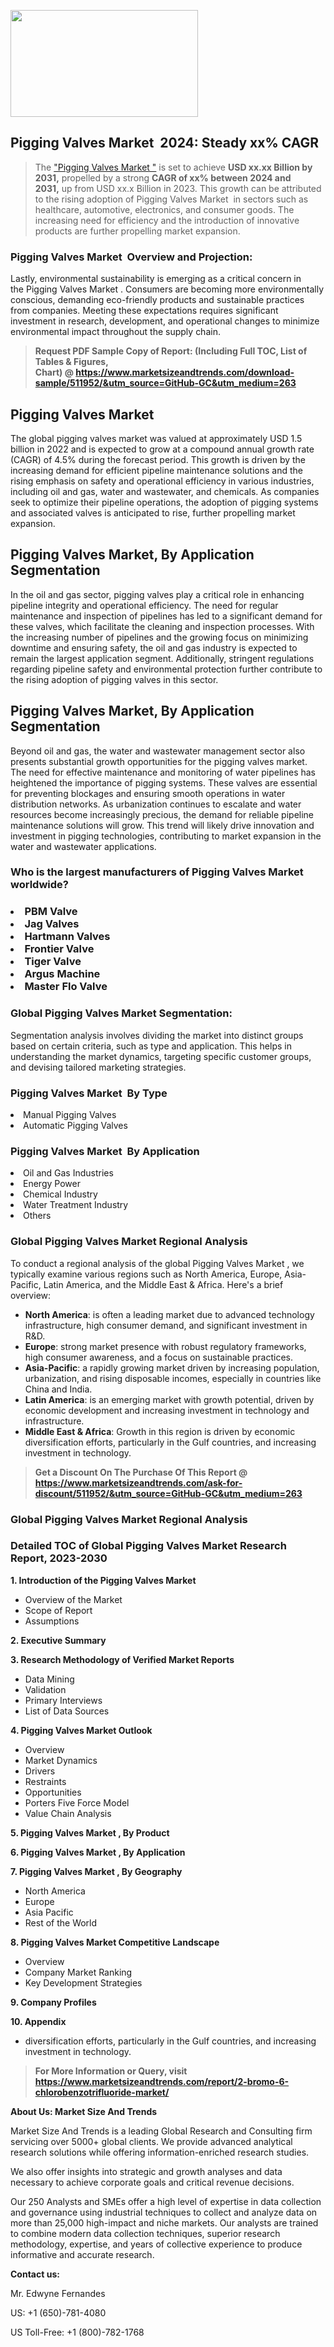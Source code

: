 <p><img class="alignnone size-medium wp-image-20088" src="https://ffe5etoiles.com/wp-content/uploads/2024/12/MST1-300x171.png" alt="" width="300" height="171" /></p><h2 id="ember46" class="ember-view reader-text-block__heading-2">Pigging Valves Market &nbsp;2024: Steady&nbsp;xx% CAGR</h2><blockquote id="ember47" class="ember-view reader-text-block__blockquote">The&nbsp;<a class="app-aware-link " href="https://www.marketsizeandtrends.com/download-sample/511952/&utm_source=GitHub-GC&utm_medium=263" target="_blank" data-test-app-aware-link="">"Pigging Valves Market "</a>&nbsp;is set to achieve&nbsp;<strong>USD&nbsp;xx.xx&nbsp;Billion by 2031,</strong>&nbsp;propelled by a strong&nbsp;<strong>CAGR of&nbsp;xx% between 2024 and 2031,</strong>&nbsp;up from USD xx.x Billion in 2023. This growth can be attributed to the rising adoption of&nbsp;Pigging Valves Market &nbsp;in sectors such as healthcare, automotive, electronics, and consumer goods. The increasing need for efficiency and the introduction of innovative products are further propelling market expansion.</blockquote><h3 id="ember48" class="ember-view reader-text-block__heading-3">Pigging Valves Market &nbsp;Overview and Projection:</h3><p id="ember49" class="ember-view reader-text-block__paragraph">Lastly, environmental sustainability is emerging as a critical concern in the&nbsp;Pigging Valves Market . Consumers are becoming more environmentally conscious, demanding eco-friendly products and sustainable practices from companies. Meeting these expectations requires significant investment in research, development, and operational changes to minimize environmental impact throughout the supply chain.</p><blockquote id="ember50" class="ember-view reader-text-block__blockquote"><strong>Request PDF Sample Copy of Report: (Including Full TOC, List of Tables &amp; Figures, Chart)&nbsp;@&nbsp;<strong><a href="https://www.marketsizeandtrends.com/download-sample/511952/&utm_source=GitHub-GC&utm_medium=263" target="_blank">https://www.marketsizeandtrends.com/download-sample/511952/&utm_source=GitHub-GC&utm_medium=263</a></strong></strong></blockquote><h3 class=""> <h2>Pigging Valves Market</h2><p>The global pigging valves market was valued at approximately USD 1.5 billion in 2022 and is expected to grow at a compound annual growth rate (CAGR) of 4.5% during the forecast period. This growth is driven by the increasing demand for efficient pipeline maintenance solutions and the rising emphasis on safety and operational efficiency in various industries, including oil and gas, water and wastewater, and chemicals. As companies seek to optimize their pipeline operations, the adoption of pigging systems and associated valves is anticipated to rise, further propelling market expansion.</p><h2>Pigging Valves Market, By Application Segmentation</h2><p>In the oil and gas sector, pigging valves play a critical role in enhancing pipeline integrity and operational efficiency. The need for regular maintenance and inspection of pipelines has led to a significant demand for these valves, which facilitate the cleaning and inspection processes. With the increasing number of pipelines and the growing focus on minimizing downtime and ensuring safety, the oil and gas industry is expected to remain the largest application segment. Additionally, stringent regulations regarding pipeline safety and environmental protection further contribute to the rising adoption of pigging valves in this sector.</p><h2>Pigging Valves Market, By Application Segmentation</h2><p>Beyond oil and gas, the water and wastewater management sector also presents substantial growth opportunities for the pigging valves market. The need for effective maintenance and monitoring of water pipelines has heightened the importance of pigging systems. These valves are essential for preventing blockages and ensuring smooth operations in water distribution networks. As urbanization continues to escalate and water resources become increasingly precious, the demand for reliable pipeline maintenance solutions will grow. This trend will likely drive innovation and investment in pigging technologies, contributing to market expansion in the water and wastewater applications.</p></h3><h3 id="" class="">Who is the largest manufacturers of&nbsp;Pigging Valves Market worldwide?</h3><h3 class=""></Li><Li>PBM Valve</Li><Li> Jag Valves</Li><Li> Hartmann Valves</Li><Li> Frontier Valve</Li><Li> Tiger Valve</Li><Li> Argus Machine</Li><Li> Master Flo Valve</h3><h3 id="ember53" class="ember-view reader-text-block__heading-3">Global&nbsp;Pigging Valves Market Segmentation:</h3><p id="ember54" class="ember-view reader-text-block__paragraph">Segmentation analysis involves dividing the market into distinct groups based on certain criteria, such as type and application. This helps in understanding the market dynamics, targeting specific customer groups, and devising tailored marketing strategies.</p><h3 id="" class="">Pigging Valves Market &nbsp;By Type</h3><p></Li><Li>Manual Pigging Valves</Li><Li> Automatic Pigging Valves</p><h3 id="" class="">Pigging Valves Market &nbsp;By Application</h3><p class=""></Li><Li>Oil and Gas Industries</Li><Li> Energy Power</Li><Li> Chemical Industry</Li><Li> Water Treatment Industry</Li><Li> Others</p><h3 id="ember62" class="ember-view reader-text-block__heading-3">Global Pigging Valves Market Regional Analysis</h3><p id="ember63" class="ember-view reader-text-block__paragraph">To conduct a regional analysis of the global Pigging Valves Market , we typically examine various regions such as North America, Europe, Asia-Pacific, Latin America, and the Middle East &amp; Africa. Here's a brief overview:</p><ul><li><strong>North America</strong>: is often a leading market due to advanced technology infrastructure, high consumer demand, and significant investment in R&amp;D.</li><li><strong>Europe</strong>: strong market presence with robust regulatory frameworks, high consumer awareness, and a focus on sustainable practices.</li><li><strong>Asia-Pacific</strong>: a rapidly growing market driven by increasing population, urbanization, and rising disposable incomes, especially in countries like China and India.</li><li><strong>Latin America</strong>: is an emerging market with growth potential, driven by economic development and increasing investment in technology and infrastructure.</li><li><strong>Middle East &amp; Africa</strong>: Growth in this region is driven by economic diversification efforts, particularly in the Gulf countries, and increasing investment in technology.</li></ul><blockquote id="ember61" class="ember-view reader-text-block__blockquote"><strong>Get a Discount On The Purchase Of This Report @ <strong><a href="https://html-cleaner.com/" target="">https://www.marketsizeandtrends.com/ask-for-discount/511952/&utm_source=GitHub-GC&utm_medium=263</a></strong></strong></blockquote><h3 id="ember62" class="ember-view reader-text-block__heading-3">Global Pigging Valves Market Regional Analysis</h3><h3 id="" class="">Detailed TOC of Global Pigging Valves Market Research Report, 2023-2030</h3><p id="" class=""><strong>1. Introduction of the Pigging Valves Market </strong></p><ul><li>Overview of the Market</li><li>Scope of Report</li><li>Assumptions</li></ul><p id="" class=""><strong>2. Executive Summary</strong></p><p id="" class=""><strong>3. Research Methodology of Verified Market Reports</strong></p><ul><li>Data Mining</li><li>Validation</li><li>Primary Interviews</li><li>List of Data Sources</li></ul><p id="" class=""><strong>4. Pigging Valves Market Outlook</strong></p><ul><li>Overview</li><li>Market Dynamics</li><li>Drivers</li><li>Restraints</li><li>Opportunities</li><li>Porters Five Force Model</li><li>Value Chain Analysis</li></ul><p id="" class=""><strong>5. Pigging Valves Market , By Product</strong></p><p id="" class=""><strong>6. Pigging Valves Market , By Application</strong></p><p id="" class=""><strong>7. Pigging Valves Market , By Geography</strong></p><ul><li>North America</li><li>Europe</li><li>Asia Pacific</li><li>Rest of the World</li></ul><p id="" class=""><strong>8. Pigging Valves Market Competitive Landscape</strong></p><ul><li>Overview</li><li>Company Market Ranking</li><li>Key Development Strategies</li></ul><p id="" class=""><strong>9. Company Profiles</strong></p><p id="" class=""><strong>10. Appendix</strong></p><ul><li>diversification efforts, particularly in the Gulf countries, and increasing investment in technology.</li></ul><blockquote id="ember65" class="ember-view reader-text-block__blockquote"><strong>For More Information or Query, visit <strong><strong><a href="https://html-cleaner.com/" target="">https://www.marketsizeandtrends.com/report/2-bromo-6-chlorobenzotrifluoride-market/</a></strong></strong></strong></blockquote><p id="" class=""><strong>About Us: Market Size And Trends</strong></p><p id="" class="">Market Size And Trends is a leading Global Research and Consulting firm servicing over 5000+ global clients. We provide advanced analytical research solutions while offering information-enriched research studies.</p><p id="" class="">We also offer insights into strategic and growth analyses and data necessary to achieve corporate goals and critical revenue decisions.</p><p id="" class="">Our 250 Analysts and SMEs offer a high level of expertise in data collection and governance using industrial techniques to collect and analyze data on more than 25,000 high-impact and niche markets. Our analysts are trained to combine modern data collection techniques, superior research methodology, expertise, and years of collective experience to produce informative and accurate research.</p><p id="" class=""><strong>Contact us:</strong></p><p id="" class="">Mr. Edwyne Fernandes</p><p id="" class="">US: +1 (650)-781-4080</p><p id="" class="">US Toll-Free: +1 (800)-782-1768</p>

